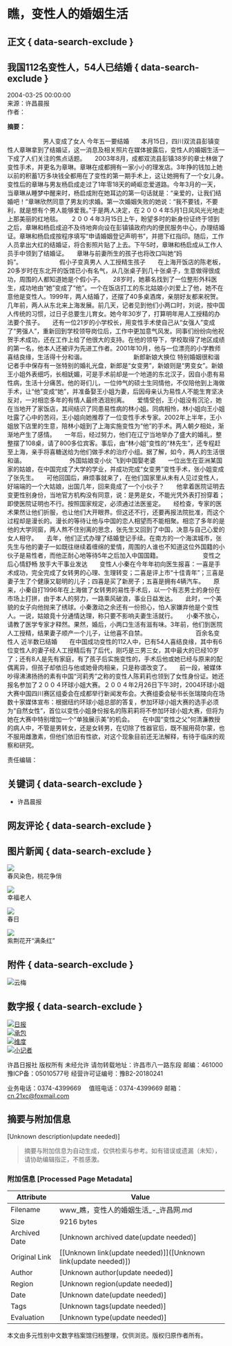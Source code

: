 # 瞧，变性人的婚姻生活

## 正文 { data-search-exclude }


## 我国112名变性人，54人已结婚 { data-search-exclude }

2004-03-25 00:00:00  
来源：许昌晨报  
作者：

**摘要：**

                     男人变成了女人 今年五一要结婚　　本月15日，四川双流县彭镇变性人章琳拿到了结婚证，这一消息及相关照片在媒体披露后，变性人的婚姻生活一下成了人们关注的焦点话题。　　2003年8月，成都双流县彭镇38岁的章士林做了变性手术，并更名为章琳。章琳在成都拥有一家小小的理发店。3年挣的钱加上她以前的积蓄1万多块钱全都用在了变性的第一期手术上，这让她拥有了一个女儿身。　　变性后的章琳与男友杨启成走过了1年零18天的崎岖恋爱道路。今年3月的一天，当章琳从睡梦中醒来时，杨启成附在她耳边的第一句话就是：“亲爱的，让我们结婚吧！”章琳欣然同意了男友的求婚。第一次婚姻失败的她说：“我不要钱，不要利，就是想有个男人能够爱我。”于是两人决定，在２００４年5月1日风风光光地走上那美丽的红地毯。　　２００４年3月15日上午，盼望多时的新身份证终于领到之后，章琳和杨启成迫不及待地奔向设在彭镇镇政府内的便民服务中心，办理结婚证。章琳和杨启成按程序填写“申请婚姻登记声明书”，并摁下红指印。随后，工作人员拿出大红的结婚证，将合影照片贴了上去。下午5时，章琳和杨启成从工作人员手中领到了结婚证。　　章琳与前妻所生的孩子也将改口叫她“妈妈”。                      假小子变真男人 人工授精生孩子　　在上海开饭店的陈老板，20多岁时在东北开的饭馆已小有名气，从几张桌子到几十张桌子，生意做得很成功，周围的人都知道她是个假小子。　　28岁时，她慕名找到了一位整形外科医生，成功地由“她”变成了“他”。一个在饭店打工的东北姑娘小刘爱上了他，她不在意他是变性人。1999年，两人结婚了，还摆了40多桌酒席，亲朋好友都来祝贺。　　几年前，两人从东北来上海发展。前几天，记者见到他们小两口时，刘说，按中国人传统的习惯，过日子总要生儿育女。她今年30岁了，打算明年用人工授精的办法要个孩子。　　还有一位21岁的小学校长，用变性手术使自己从“女强人”变成了“男强人”，重新回到学校领导岗位后，工作中更加意气风发。同事们纷纷向他祝贺手术成功，还在工作上给了他很大的支持。在他的领导下，学校取得了地区成绩的第一名，他本人还被评为先进工作者。2001年10月，他与一位漂亮的小学教师喜结良缘，生活得十分和谐。                            新郎新娘大换位 特别婚姻很和谐　　记者手中保存有一张特别的婚礼光盘，新郎是“女变男”，新娘则是“男变女”。新娘王小姐外表细巧，长相妩媚，可是手术前却是一个地道的东北汉子，因自小患有易性病，生活十分痛苦。他的哥们儿，一位帅气的硕士生同情他，不仅陪他到上海做手术，让“他”变成“她”，并准备娶王小姐为妻，后因母亲认为易性人不能生育坚决反对，一对相恋多年的有情人最终洒泪别离。　　爱情受创，王小姐没有沉沦，她在当地开了家饭店，其间结识了同患易性病的林小姐。同病相怜，林小姐向王小姐吐露了心中的苦闷，王小姐向她推荐了一位变性手术专家。2002年上半年，王小姐放下店里的生意，陪林小姐到了上海实施变性为“他”的手术。两人朝夕相处，渐渐地产生了感情。　　一年后，经过努力，他们在辽宁当地举办了盛大的婚礼，整整摆了108桌，请了800多位宾客。事后，由“林小姐”变性的“林先生”，还专程赶至上海，亲手将喜糖送给为他们做手术的治疗小组。据了解，如今，两人的生活很和谐。                          外国姑娘变小伙 飞到中国娶老婆　　一位出生在亚洲某国家的姑娘，在中国完成了大学的学业，并成功完成“女变男”变性手术，张小姐变成了张先生。　　可他回国后，麻烦事就来了，在他们国家里从未有人见过变性人，好端端的一个大姑娘，出国几年，回来竟成了一个小伙子？　　他拿着医院证明去变更性别身份，当地官方机构没有同意，说：是男是女，不能光凭外表打扮穿着；即使医院证明也不行。按照国家规定，必须通过法医鉴定。　　经检查，专家的医术果然让他们折服，也让他们大开眼界。但这还不行，还要再报法院批准，而这个过程却是漫长的。漫长的等待让他与中国的恋人相望而不能相聚。相恋了多年的是他的大学同窗，两人熬不住别离的思念，张先生又回到了中国，决意与自己心爱的女人相守。　　去年，他们正式办理了结婚登记手续。在南方的一个海滨城市，张先生与他的妻子一如既往继续着缠绵的爱情，周围的人谁也不知道这位外国籍的小伙子是易性者，而他正耐心地等待5年之后加入中国国籍。                        变性之后心情舒畅 放手大干事业发达　　变性人小秦在今年年初向医生报喜：一喜是手术成功，完全完成了女转男的心理、生理转变；二喜是评上市“十佳青年”；三喜是妻子生了个健康又聪明的儿子；四喜是买了新房子；五喜是拥有4辆汽车。　　原来，小秦自打1996年在上海做了女转男的易性手术后，以一个有志男士的身份在市场上打拼，由于本人的努力，一路乘风破浪，事业日益发达。　　此时，一个美貌的女子向他抛来了绣球。小秦激动之余还有一份担心，怕人家嫌弃他是个变性人。一说，姑娘竟十分通情达理，称只要不影响夫妻生活就行。      小秦不放心，请教了医学专家才释然。果然，婚后，小两口生活有滋有味。3年前，他们到医院人工授精，结果妻子顺产一个儿子，让他喜不自禁。                             百余名变性人 近半数已结婚　　在中国成功变性的112人中，已有54人喜结良缘，其中有6位变性人的妻子经人工授精后有了后代，刚巧是三男三女，其中最大的已经10岁了；还有8人是先有家庭，有了孩子后实施变性的，手术后他或她已经与原来的配偶离异，但孩子却依旧与他或她骨肉相亲，只是称谓改变了。　　前一段，被媒体吵得沸沸扬扬的素有中国“河莉秀”之称的变性人陈莉莉也领到了女性身份证。她还报名参加了２００４环球小姐大赛。２００４年2月26日下午3时，2004环球小姐大赛中国四川赛区组委会在成都举行新闻发布会。大赛组委会秘书长张瑞陵向在场数十家媒体宣布：根据纽约环球小姐总部的答复，参加环球小姐大赛的选手必须为“自然女性”，首位以变性小姐身份报名的陈莉莉将不参加环球小姐大赛，但将为她在大赛中特别增加一个“单独展示美”的机会。　　在中国“变性之父”何清濂教授的病人中，不管是男转女，还是女转男，在切除了性器官后，既不服用荷尔蒙，也不服用雌激素，但他们依旧有性欲，对这个现象目前还无法解释，有待于临床的观察和研究。

责任编辑：

## 关键词 { data-search-exclude }

- 许昌晨报

## 网友评论 { data-search-exclude }

## 图片新闻 { data-search-exclude }

![](http://www.21xc.com/pic/201903/26/858f4e29-2bd6-41bd-8809-281dd9be7ba3.png)  
春风染色，桃花争俏  

![](http://www.21xc.com/pic/201903/26/03a5d792-8742-49e8-a69d-9ee085d1ce6d.png)  
幸福老人  

![](http://www.21xc.com/pic/201903/26/007a80d1-90d3-4e30-a25a-fa0568bd449a.png)  
春日  

![](http://www.21xc.com/pic/201903/25/d0506fa9-edab-4ba6-9195-5a64022f0222.png)  
紫荆花开“满条红”  

## 附件 { data-search-exclude }

![云梅](http://www.21xc.com/template/21xc/images/yunmei.png)  

## 数字报 { data-search-exclude }

[![日报](http://www.21xc.com/template/21xc/quanss/images/ribao.jpg)](http://szb.21xc.com/ribao)  
[![承包](http://www.21xc.com/template/21xc/quanss/images/chengbao.jpg)](http://szb.21xc.com/chenbao)  
[![维度](http://www.21xc.com/template/21xc/quanss/images/weidu.jpg)](http://dc.hnxhbook.com.cn:8080/content/jrwd/html/)  
[![小记者](http://www.21xc.com/template/21xc/quanss/images/xiaojizhe.png)](http://szb.21xc.com/xjzb)

许昌日报社 版权所有 未经允许 请勿转载地址：许昌市八一路东段 邮编：461000 豫ICP备：05010577号 经营许可证编号：豫B2-20180241  

业务电话：0374-4399669　 值班电话：0374-4399669 邮箱：cn.21xc@foxmail.com
<!-- tcd_original_link http://www.21xc.com/content/200403/25/c36003.html -->


## 摘要与附加信息

<!-- tcd_abstract -->
[Unknown description(update needed)]
<!-- tcd_abstract_end -->

> 摘要与附加信息为自动生成，仅供检索与参考。如有错误或遗漏（未知），请协助编辑指正，不胜感激。

### 附加信息 [Processed Page Metadata]

| Attribute       | Value                                  |
|-----------------|----------------------------------------|
| Filename        | www_瞧，变性人的婚姻生活_-_许昌网.md                             |
| Size            | 9216 bytes                           |
| Archived Date   | [Unknown archived date(update needed)]                             |
| Original Link   | [[Unknown link(update needed)]]([Unknown link(update needed)])                       |
| Author          | [Unknown author(update needed)]                               |
| Region          | [Unknown region(update needed)]                               |
| Date            | [Unknown date(update needed)]                                 |
| Tags            | [Unknown tags(update needed)]                                 |
| Evaluation            | [Unknown type(update needed)]                                 |
<!-- tcd_table_end -->

本文由多元性别中文数字档案馆归档整理，仅供浏览。版权归原作者所有。
